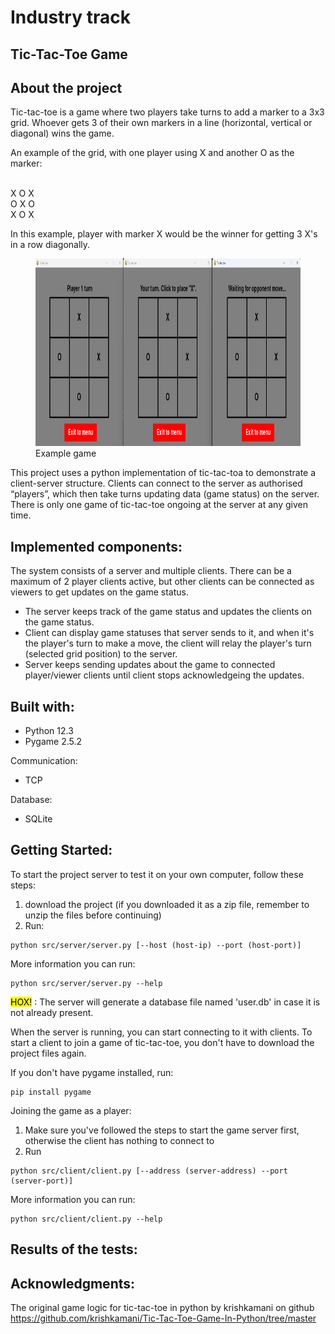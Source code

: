 # Industry track

## Tic-Tac-Toe Game

## About the project

Tic-tac-toe is a game where two players take turns to add a marker to a 3x3 grid. Whoever gets 3 of their own markers in a line (horizontal, vertical or diagonal) wins the game.

An example of the grid, with one player using X and another O as the marker:

  <br>X O X
  <br>O X O
  <br>X O X

In this example, player with marker X would be the winner for getting 3 X's in a row diagonally.

<figure>
    <img src="assets/images/tictactoe.png"
         alt="tic-tac-toe" width="900" height="300">
    <figcaption>Example game</figcaption>
</figure>
This project uses a python implementation of tic-tac-toa to demonstrate a client-server structure. Clients can connect to the server as authorised “players”, which then take turns updating data (game status) on the server. 
There is only one game of tic-tac-toe ongoing at the server at any given time.




## Implemented components:

<!--
Detailed description of the system architecture (Application-specific system components):
- System must have at least three nodes (e.g, containers)
- Each node must have a role: client, server, peer, broker, etc.

Participating nodes must:
- Exchange information (messages): RPC, client-server, publish/subscribe, broadcast, streaming, etc.
- Log their behavior understandably: messages, events, actions, etc.

Nodes (or their roles) do not have to be identical
For example, one acts as server, broker, monitor / admin, etc.
Each node must be an independent entity and (partially) autonomous

Detailed descriptions of relevant principles covered in the course (architecture, processes, communication, naming, synchronization, consistency and replication, fault tolerance); irrelevant principles can be left out.

-->

The system consists of a server and multiple clients. There can be a maximum of 2 player clients active, but other clients can be connected as viewers to get updates on the game status.
- The server keeps track of the game status and updates the clients on the game status.
- Client can display game statuses that server sends to it, and when it's the player's turn to make a move, the client will relay the player's turn (selected grid position) to the server.
- Server keeps sending updates about the game to connected player/viewer clients until client stops acknowledgeing the updates.




## Built with:
<!--
Detailed description of the system functionality and how to run the implementation ( note that there is a separate getting started section right below this so... )

- If you are familiar with a particular container technology, feel free to use it (Docker is not mandatory)
- Any programming language can be used, such as: Python, Java, JavaScript, ..
- Any communication protocol / Internet protocol suite can be used: HTTP(S), MQTT, AMQP, CoAP, ..
-->

- Python 12.3
- Pygame 2.5.2

Communication: 
- TCP

Database:
- SQLite




## Getting Started:
<!--
Instructions on setting up your project locally
-->

To start the project server to test it on your own computer, follow these steps:
1. download the project (if you downloaded it as a zip file, remember to unzip the files before continuing)
2. Run: 
```
python src/server/server.py [--host (host-ip) --port (host-port)]
```
More information you can run: 
```
python src/server/server.py --help
```
<mark>HOX!</mark> : The server will generate a database file named 'user.db' in case it is not already present.

When the server is running, you can start connecting to it with clients.
To start a client to join a game of tic-tac-toe, you don't have to download the project files again.

If you don't have pygame installed, run:
```
pip install pygame
```

Joining the game as a player:
1. Make sure you've followed the steps to start the game server first, otherwise the client has nothing to connect to
2. Run
```
python src/client/client.py [--address (server-address) --port (server-port)]
```
More information you can run: 
```
python src/client/client.py --help
```



## Results of the tests:
<!--
Detailed description of the system evaluation
Evaluate your implementation using selected criteria, for example:
- Number of messages / lost messages, latencies, ...
- Request processing with different payloads, ..
- System throughput, ..


Design two evaluation scenarios that you compare with each other, for example:
- Small number / large number of messages
- Small payload / big payload

Collect numerical data of test cases:
- Collecting logs of container operations
- Conduct simple analysis for documentation purposes (e.g. plots or graphs)
-->



## Acknowledgments:
<!-- 
list resources you find helpful
-->

The original game logic for tic-tac-toe in python by krishkamani on github https://github.com/krishkamani/Tic-Tac-Toe-Game-In-Python/tree/master

